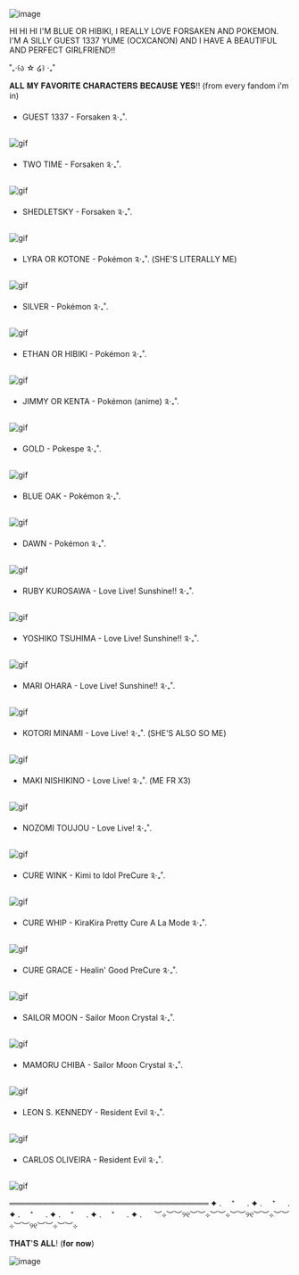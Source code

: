 ![image](https://64.media.tumblr.com/882d97cecdb3403cd739ccc6b013f3a1/e755ae029ad44057-7d/s2048x3072/38ddae986899c9c5c5d37188936c806731a1b998.pnj)

HI HI HI I'M BLUE OR HIBIKI, I REALLY LOVE FORSAKEN AND POKEMON. I'M A SILLY GUEST 1337 YUME (OCXCANON) AND I HAVE A BEAUTIFUL AND PERFECT GIRLFRIEND!!

˚₊‧꒰ა ☆ ໒꒱ ‧₊˚

𝐀𝐋𝐋 𝐌𝐘 𝐅𝐀𝐕𝐎𝐑𝐈𝐓𝐄 𝐂𝐇𝐀𝐑𝐀𝐂𝐓𝐄𝐑𝐒 𝐁𝐄𝐂𝐀𝐔𝐒𝐄 𝐘𝐄𝐒!! (from every fandom i'm in)

- GUEST 1337 - Forsaken ༉‧₊˚.

![gif](https://media1.tenor.com/m/fcrSB93ne2UAAAAd/guest-1337-forsaken.gif)

- TWO TIME - Forsaken ༉‧₊˚.

![gif](https://media1.tenor.com/m/OtSOeJ8nKL0AAAAC/twotime-sleepy.gif)

- SHEDLETSKY - Forsaken ༉‧₊˚.

![gif](https://media1.tenor.com/m/1789_TUlw4UAAAAC/forsaken-roblox-telamon.gif)

- LYRA OR KOTONE - Pokémon ༉‧₊˚. (SHE'S LITERALLY ME)

![gif](https://media1.tenor.com/m/X2tndmzNmuAAAAAC/pokemon-pokemonmasters.gif)

- SILVER - Pokémon ༉‧₊˚.

![gif](https://media1.tenor.com/m/qSvy2eD0h_wAAAAC/silver-rival.gif)

- ETHAN OR HIBIKI - Pokémon ༉‧₊˚.

![gif](https://media1.tenor.com/m/DwHkY4_d14QAAAAd/pokemon-ethan.gif)

- JIMMY OR KENTA - Pokémon (anime) ༉‧₊˚.

![gif](https://media1.tenor.com/m/kRgzN1BC4csAAAAC/pokemon-legend-of-thunder.gif)

- GOLD - Pokespe ༉‧₊˚.

![gif](https://media1.tenor.com/m/iStWv4u15r0AAAAC/pokemon-pokemon-special.gif)

- BLUE OAK - Pokémon ༉‧₊˚.

![gif](https://media1.tenor.com/m/LTyGYJWg6X4AAAAC/pokemon-pokemon-gotcha.gif)

- DAWN - Pokémon ༉‧₊˚.

![gif](https://media1.tenor.com/m/pKlCnclgi2gAAAAC/dawn-dawn-pokemon.gif)

- RUBY KUROSAWA - Love Live! Sunshine!! ༉‧₊˚.

![gif](https://media1.tenor.com/m/j50fs7-Vt30AAAAC/ruby-kurosawa.gif)

- YOSHIKO TSUHIMA - Love Live! Sunshine!! ༉‧₊˚.

![gif](https://media1.tenor.com/m/LyJpJVbkHqEAAAAC/love-live-love-live-sunshine.gif)

- MARI OHARA - Love Live! Sunshine!! ༉‧₊˚.

![gif](https://media1.tenor.com/m/KyBWwoO_lqQAAAAC/mari-ohara-ohara.gif)

- KOTORI MINAMI - Love Live! ༉‧₊˚. (SHE'S ALSO SO ME)

![gif](https://media1.tenor.com/m/8gaidCprTc4AAAAC/bokutachi-wa-hitotsu-no-hikari-%E5%83%95%E3%81%9F%E3%81%A1%E3%81%AF%E3%81%B2%E3%81%A8%E3%81%A4%E3%81%AE%E5%85%89.gif)

- MAKI NISHIKINO - Love Live! ༉‧₊˚. (ME FR X3)

![gif](https://media1.tenor.com/m/xsMxEXW2h4sAAAAC/maki-nishikino-maki.gif)

- NOZOMI TOUJOU - Love Live! ༉‧₊˚.

![gif](https://media1.tenor.com/m/soNlTAIifKcAAAAC/bokutachi-wa-hitotsu-no-hikari-nozomi-tojo.gif)

- CURE WINK - Kimi to Idol PreCure ༉‧₊˚.

![gif](https://media1.tenor.com/m/c1OIpB0kK7oAAAAC/cure-wink-nana-aokaze.gif)

- CURE WHIP - KiraKira Pretty Cure A La Mode ༉‧₊˚.

![gif](https://media1.tenor.com/m/JdPRa4DOrkQAAAAC/anime-precure.gif)

- CURE GRACE - Healin' Good PreCure ༉‧₊˚.

![gif](https://media1.tenor.com/m/86SNDrzRK04AAAAC/precure-cure-grace.gif)

- SAILOR MOON - Sailor Moon Crystal ༉‧₊˚.

![gif](https://media1.tenor.com/m/S-dNwDQ5OeoAAAAC/%E3%81%8B%E3%81%BF%E5%A4%AA.gif)

- MAMORU CHIBA - Sailor Moon Crystal ༉‧₊˚.

![gif](https://media1.tenor.com/m/UkTF5aDUw_EAAAAC/sailor-moon-crystal-sailor-moon-crystal-season-1.gif)

- LEON S. KENNEDY - Resident Evil ༉‧₊˚.

![gif](https://media1.tenor.com/m/ATehn_mV0UcAAAAd/leon-kennedy.gif)

- CARLOS OLIVEIRA - Resident Evil ༉‧₊˚.

![gif](https://media1.tenor.com/m/t8-8aJ8ryi0AAAAC/carlos-oliveira.gif)

════════════════════════════════════
✦ . 　⁺ 　 . ✦ . 　⁺ 　 . ✦ . 　⁺ 　 . ✦ . 　⁺ 　 . ✦ . 　⁺ 　 . ✦ . 　
︶⊹︶︶୨୧︶︶⊹︶︶⊹︶︶୨୧︶︶⊹︶︶⊹︶︶୨୧︶︶⊹︶︶⊹

𝐓𝐇𝐀𝐓'𝐒 𝐀𝐋𝐋! (𝐟𝐨𝐫 𝐧𝐨𝐰)

![image](https://64.media.tumblr.com/1d04d9d73b33d21437132c7124e8c8a8/e755ae029ad44057-23/s2048x3072/47300fa85a558bffbc277ce443e07258a0fbe0da.pnj)
